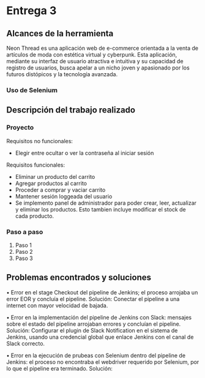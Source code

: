 # Entrega 3

## Alcances de la herramienta

Neon Thread es una aplicación web de e-commerce orientada a la venta de artículos de moda con estética virtual y cyberpunk. Esta aplicación, mediante su interfaz de usuario atractiva e intuitiva y su capacidad de registro de usuarios, busca apelar a un nicho joven y apasionado por los futuros distópicos y la tecnología avanzada.

### Uso de Selenium

## Descripción del trabajo realizado

### Proyecto

Requisitos no funcionales:
- Elegir entre ocultar o ver la contraseña al iniciar sesión

Requisitos funcionales:
- Eliminar un producto del carrito
- Agregar productos al carrito
- Proceder a comprar y vaciar carrito
- Mantener sesión loggeada del usuario
- Se implemento panel de administrador para poder crear, leer, actualizar y eliminar los productos. Esto tambien incluye modificar el stock de cada producto.

### Paso a paso

1) Paso 1
2) Paso 2
3) Paso 3

## Problemas encontrados y soluciones
• Error en el stage Checkout del pipeline de Jenkins; el proceso arrojaba un error EOR y concluía el pipeline.
Solución: Conectar el pipeline a una internet con mayor velocidad de bajada.

• Error en la implementación del pipeline de Jenkins con Slack: mensajes sobre el estado del pipeline arrojaban errores y concluían el pipeline.
Solución: Configurar el plugin de Slack Notification en el sistema de Jenkins, usando una credencial global que enlace Jenkins con el canal de Slack correcto.

• Error en la ejecución de prubeas con Selenium dentro del pipeline de Jenkins: el proceso no encontraba el webdriver requerido por Selenium, por lo que el pipeline era terminado.
Solución: 
